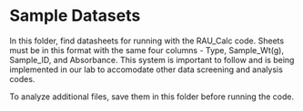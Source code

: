 # Sample Datasets

In this folder, find datasheets for running with the RAU_Calc code. Sheets must be in this format with the same four columns - Type, Sample_Wt(g), Sample_ID, and Absorbance. This system is important to follow and is being implemented in our lab to accomodate other data screening and analysis codes.


To analyze additional files, save them in this folder before running the code.